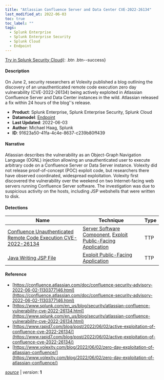 ```yaml
---
title: "Atlassian Confluence Server and Data Center CVE-2022-26134"
last_modified_at: 2022-06-03
toc: true
toc_label: ""
tags:
  - Splunk Enterprise
  - Splunk Enterprise Security
  - Splunk Cloud
  - Endpoint
---
```


[Try in Splunk Security Cloud](https://www.splunk.com/en_us/cyber-security.html){: .btn .btn--success}

#### Description

On June 2, security researchers at Volexity published a blog outlining the discovery of an unauthenticated remote code execution zero day vulnerability (CVE-2022-26134) being actively exploited in Atlassian Confluence Server and Data Center instances in the wild. Atlassian released a fix within 24 hours of the blog''s release.

- **Product**: Splunk Enterprise, Splunk Enterprise Security, Splunk Cloud
- **Datamodel**: [Endpoint](https://docs.splunk.com/Documentation/CIM/latest/User/Endpoint)
- **Last Updated**: 2022-06-03
- **Author**: Michael Haag, Splunk
- **ID**: 91623a50-41fa-4c4e-8637-c239b80ff439

#### Narrative

Atlassian describes the vulnerability as an Object-Graph Navigation Language (OGNL) injection allowing an unauthenticated user to execute arbitrary code on a Confluence Server or Data Server instance. Volexity did not release proof-of-concept (POC) exploit code, but researchers there have observed coordinated, widespread exploitation. Volexity first discovered the vulnerability over the weekend on two Internet-facing web servers running Confluence Server software. The investigation was due to suspicious activity on the hosts, including JSP webshells that were written to disk.

#### Detections

| Name        | Technique   | Type         |
| ----------- | ----------- |--------------|
| [Confluence Unauthenticated Remote Code Execution CVE-2022-26134](/web/confluence_unauthenticated_remote_code_execution_cve-2022-26134/) | [Server Software Component](/tags/#server-software-component), [Exploit Public-Facing Application](/tags/#exploit-public-facing-application) | TTP |
| [Java Writing JSP File](/endpoint/java_writing_jsp_file/) | [Exploit Public-Facing Application](/tags/#exploit-public-facing-application) | TTP |

#### Reference

* [https://confluence.atlassian.com/doc/confluence-security-advisory-2022-06-02-1130377146.html](https://confluence.atlassian.com/doc/confluence-security-advisory-2022-06-02-1130377146.html)
* [https://www.splunk.com/en_us/blog/security/atlassian-confluence-vulnerability-cve-2022-26134.html](https://www.splunk.com/en_us/blog/security/atlassian-confluence-vulnerability-cve-2022-26134.html)
* [https://www.rapid7.com/blog/post/2022/06/02/active-exploitation-of-confluence-cve-2022-26134/](https://www.rapid7.com/blog/post/2022/06/02/active-exploitation-of-confluence-cve-2022-26134/)
* [https://www.volexity.com/blog/2022/06/02/zero-day-exploitation-of-atlassian-confluence/](https://www.volexity.com/blog/2022/06/02/zero-day-exploitation-of-atlassian-confluence/)



[*source*](https://github.com/splunk/security_content/tree/develop/stories/atlassian_confluence_server_and_data_center_cve-2022-26134.yml) \| *version*: **1**
